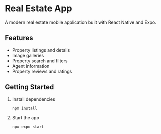 # Real Estate App

A modern real estate mobile application built with React Native and Expo.

## Features

- Property listings and details
- Image galleries
- Property search and filters
- Agent information
- Property reviews and ratings

## Getting Started

1. Install dependencies
   ```bash
   npm install
   ```

2. Start the app
   ```bash
   npx expo start
   ```
